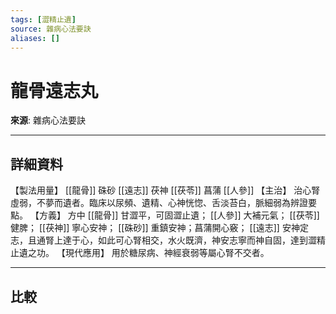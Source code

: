 ```yaml
---
tags: [澀精止遺]
source: 雜病心法要訣
aliases: []
---
```


# 龍骨遠志丸

**來源**: 雜病心法要訣  

---

## 詳細資料
【製法用量】 [[龍骨]] 硃砂 [[遠志]] 茯神 [[茯苓]] 菖蒲 [[人參]] 【主治】
治心腎虛弱，不夢而遺者。臨床以尿頻、遺精、心神恍惚、舌淡苔白，脈細弱為辨證要點。
【方義】
方中 [[龍骨]] 甘澀平，可固澀止遺； [[人參]] 大補元氣； [[茯苓]] 健脾； [[茯神]] 寧心安神； [[硃砂]] 重鎮安神；菖蒲開心竅； [[遠志]] 安神定志，且通腎上達于心，如此可心腎相交，水火既濟，神安志寧而神自固，達到澀精止遺之功。
【現代應用】
用於糖尿病、神經衰弱等屬心腎不交者。

---

## 比較
